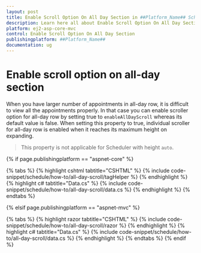 ```yaml
---
layout: post
title: Enable Scroll Option On All Day Section in ##Platform_Name## Schedule Component
description: Learn here all about Enable Scroll Option On All Day Section in Syncfusion ##Platform_Name## Schedule component of syncfusion and more.
platform: ej2-asp-core-mvc
control: Enable Scroll Option On All Day Section
publishingplatform: ##Platform_Name##
documentation: ug
---
```



# Enable scroll option on all-day section

When you have larger number of appointments in all-day row, it is difficult to view all the appointments properly. In that case you can enable scroller option for all-day row by setting true to `enableAllDayScroll` whereas its default value is false. When setting this property to true, individual scroller for all-day row is enabled when it reaches its maximum height on expanding.

> This property is not applicable for Scheduler with height `auto`.

{% if page.publishingplatform == "aspnet-core" %}

{% tabs %}
{% highlight cshtml tabtitle="CSHTML" %}
{% include code-snippet/schedule/how-to/all-day-scroll/tagHelper %}
{% endhighlight %}
{% highlight c# tabtitle="Data.cs" %}
{% include code-snippet/schedule/how-to/all-day-scroll/data.cs %}
{% endhighlight %}
{% endtabs %}

{% elsif page.publishingplatform == "aspnet-mvc" %}

{% tabs %}
{% highlight razor tabtitle="CSHTML" %}
{% include code-snippet/schedule/how-to/all-day-scroll/razor %}
{% endhighlight %}
{% highlight c# tabtitle="Data.cs" %}
{% include code-snippet/schedule/how-to/all-day-scroll/data.cs %}
{% endhighlight %}
{% endtabs %}
{% endif %}

